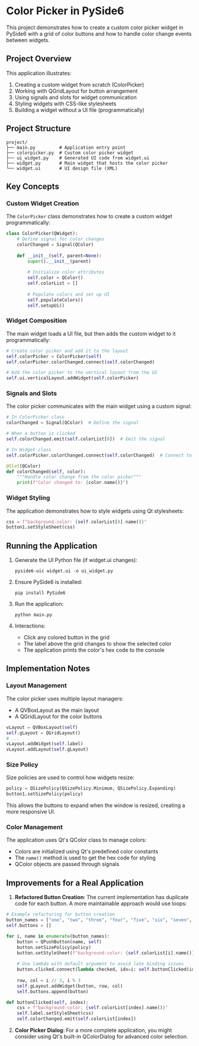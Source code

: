 # Color Picker in PySide6

This project demonstrates how to create a custom color picker widget in PySide6 with a grid of color buttons and how to handle color change events between widgets.

## Project Overview

This application illustrates:
1. Creating a custom widget from scratch (ColorPicker)
2. Working with QGridLayout for button arrangement
3. Using signals and slots for widget communication
4. Styling widgets with CSS-like stylesheets
5. Building a widget without a UI file (programmatically)

## Project Structure

```
project/
├── main.py         # Application entry point
├── colorpicker.py  # Custom color picker widget
├── ui_widget.py    # Generated UI code from widget.ui
├── widget.py       # Main widget that hosts the color picker
└── widget.ui       # UI design file (XML)
```

## Key Concepts

### Custom Widget Creation

The `ColorPicker` class demonstrates how to create a custom widget programmatically:

```python
class ColorPicker(QWidget):
    # Define signal for color changes
    colorChanged = Signal(QColor)
    
    def __init__(self, parent=None):
        super().__init__(parent)
        
        # Initialize color attributes
        self.color = QColor()
        self.colorList = []
        
        # Populate colors and set up UI
        self.populateColors()
        self.setupUi()
```

### Widget Composition

The main widget loads a UI file, but then adds the custom widget to it programmatically:

```python
# Create color picker and add it to the layout
self.colorPicker = ColorPicker(self)
self.colorPicker.colorChanged.connect(self.colorChanged)

# Add the color picker to the vertical layout from the UI
self.ui.verticalLayout.addWidget(self.colorPicker)
```

### Signals and Slots

The color picker communicates with the main widget using a custom signal:

```python
# In ColorPicker class
colorChanged = Signal(QColor)  # Define the signal

# When a button is clicked
self.colorChanged.emit(self.colorList[0])  # Emit the signal

# In Widget class
self.colorPicker.colorChanged.connect(self.colorChanged)  # Connect to slot

@Slot(QColor)
def colorChanged(self, color):
    """Handle color change from the color picker"""
    print(f"Color changed to: {color.name()}")
```

### Widget Styling

The application demonstrates how to style widgets using Qt stylesheets:

```python
css = f"background-color: {self.colorList[0].name()}"
button1.setStyleSheet(css)
```

## Running the Application

1. Generate the UI Python file (if widget.ui changes):
   ```
   pyside6-uic widget.ui -o ui_widget.py
   ```

2. Ensure PySide6 is installed:
   ```
   pip install PySide6
   ```

3. Run the application:
   ```
   python main.py
   ```

4. Interactions:
   - Click any colored button in the grid
   - The label above the grid changes to show the selected color
   - The application prints the color's hex code to the console

## Implementation Notes

### Layout Management

The color picker uses multiple layout managers:
- A QVBoxLayout as the main layout
- A QGridLayout for the color buttons

```python
vLayout = QVBoxLayout(self)
self.gLayout = QGridLayout()
# ...
vLayout.addWidget(self.label)
vLayout.addLayout(self.gLayout)
```

### Size Policy

Size policies are used to control how widgets resize:

```python
policy = QSizePolicy(QSizePolicy.Minimum, QSizePolicy.Expanding)
button1.setSizePolicy(policy)
```

This allows the buttons to expand when the window is resized, creating a more responsive UI.

### Color Management

The application uses Qt's QColor class to manage colors:

- Colors are initialized using Qt's predefined color constants
- The `name()` method is used to get the hex code for styling
- QColor objects are passed through signals

## Improvements for a Real Application

1. **Refactored Button Creation**: The current implementation has duplicate code for each button. A more maintainable approach would use loops:

```python
# Example refactoring for button creation
button_names = ["one", "two", "three", "four", "five", "six", "seven", "eight", "nine"]
self.buttons = []

for i, name in enumerate(button_names):
    button = QPushButton(name, self)
    button.setSizePolicy(policy)
    button.setStyleSheet(f"background-color: {self.colorList[i].name()}")
    
    # Use lambda with default argument to avoid late binding issues
    button.clicked.connect(lambda checked, idx=i: self.buttonClicked(idx))
    
    row, col = i // 3, i % 3
    self.gLayout.addWidget(button, row, col)
    self.buttons.append(button)

def buttonClicked(self, index):
    css = f"background-color: {self.colorList[index].name()}"
    self.label.setStyleSheet(css)
    self.colorChanged.emit(self.colorList[index])
```

2. **Color Picker Dialog**: For a more complete application, you might consider using Qt's built-in QColorDialog for advanced color selection.

